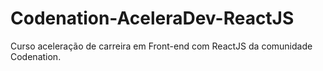 # Codenation-AceleraDev-ReactJS
Curso aceleração de carreira em Front-end com ReactJS da comunidade Codenation.
